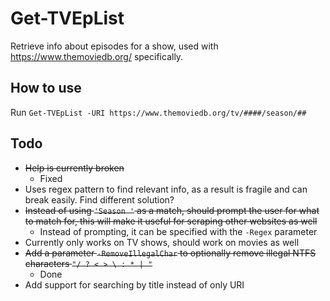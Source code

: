 # Get-TVEpList
Retrieve info about episodes for a show, used with https://www.themoviedb.org/ specifically.

## How to use
Run `Get-TVEpList -URI https://www.themoviedb.org/tv/####/season/##`

## Todo
- ~~Help is currently broken~~
  - Fixed
- Uses regex pattern to find relevant info, as a result is fragile and can break easily. Find different solution?
- ~~Instead of using `'Season '` as a match, should prompt the user for what to match for, this will make it useful for scraping other websites as well~~
  - Instead of prompting, it can be specified with the `-Regex` parameter
- Currently only works on TV shows, should work on movies as well
- ~~Add a parameter `-RemoveIllegalChar` to optionally remove illegal NTFS characters `"/ ? < > \ : * | "`~~
  - Done
- Add support for searching by title instead of only URI